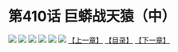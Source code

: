# 第410话 巨蟒战天猿（中）
![](https://mhpic.xiaomingtaiji.net/comic/D/斗破苍穹拆分版/410话/1.jpg-zymk.middle.webp)
![](https://mhpic.xiaomingtaiji.net/comic/D/斗破苍穹拆分版/410话/2.jpg-zymk.middle.webp)
![](https://mhpic.xiaomingtaiji.net/comic/D/斗破苍穹拆分版/410话/3.jpg-zymk.middle.webp)
![](https://mhpic.xiaomingtaiji.net/comic/D/斗破苍穹拆分版/410话/4.jpg-zymk.middle.webp)
![](https://mhpic.xiaomingtaiji.net/comic/D/斗破苍穹拆分版/410话/5.jpg-zymk.middle.webp)
![](https://mhpic.xiaomingtaiji.net/comic/D/斗破苍穹拆分版/410话/6.jpg-zymk.middle.webp)
[【上一章】](./409.md)
[【目录】](./READMD.md)
[【下一章】](./411.md)
